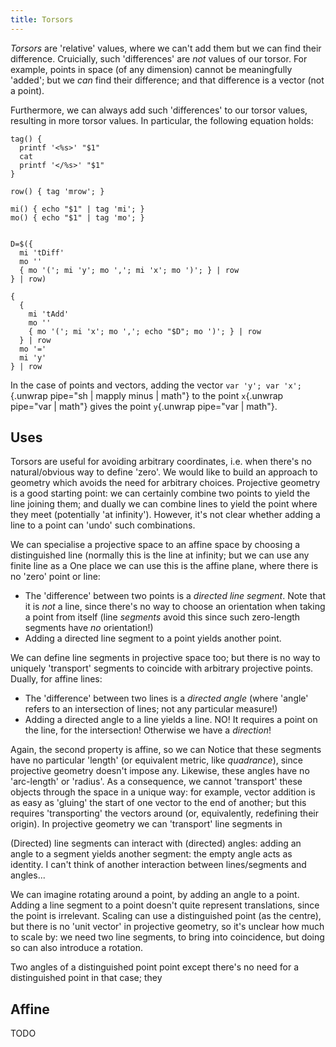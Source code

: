 ```yaml
---
title: Torsors
---
```


*Torsors* are 'relative' values, where we can't add them but we can find their
difference. Cruicially, such 'differences' are *not* values of our torsor. For
example, points in space (of any dimension) cannot be meaningfully 'added'; but
we *can* find their difference; and that difference is a vector (not a point).

Furthermore, we can always add such 'differences' to our torsor values,
resulting in more torsor values. In particular, the following equation holds:

```{.unwrap pipe="sh | math block nosem"}
tag() {
  printf '<%s>' "$1"
  cat
  printf '</%s>' "$1"
}

row() { tag 'mrow'; }

mi() { echo "$1" | tag 'mi'; }
mo() { echo "$1" | tag 'mo'; }


D=$({
  mi 'tDiff'
  mo '⁡'
  { mo '('; mi 'y'; mo ','; mi 'x'; mo ')'; } | row
} | row)

{
  {
    mi 'tAdd'
    mo '⁡'
    { mo '('; mi 'x'; mo ','; echo "$D"; mo ')'; } | row
  } | row
  mo '='
  mi 'y'
} | row
```

In the case of points and vectors, adding the vector
`var 'y'; var 'x';`{.unwrap pipe="sh | mapply minus | math"} to the point
`x`{.unwrap pipe="var | math"} gives the point `y`{.unwrap pipe="var | math"}.

## Uses ##

Torsors are useful for avoiding arbitrary coordinates, i.e. when there's no
natural/obvious way to define 'zero'. We would like to build an approach to
geometry which avoids the need for arbitrary choices. Projective geometry is a
good starting point: we can certainly combine two points to yield the line
joining them; and dually we can combine lines to yield the point where they meet
(potentially 'at infinity'). However, it's not clear whether adding a line to a
point can 'undo' such combinations.

We can specialise a projective space to an affine space by choosing a
distinguished line (normally this is the line at infinity; but we can use any
finite line as a One place we can use this is the affine plane, where there is
no 'zero' point or line:

 - The 'difference' between two points is a *directed line segment*. Note that
   it is *not* a line, since there's no way to choose an orientation when taking
   a point from itself (line *segments* avoid this since such zero-length
   segments have *no* orientation!)
 - Adding a directed line segment to a point yields another point.

We can define line segments in projective space too; but there is no way to
uniquely 'transport' segments to coincide with arbitrary projective points.
Dually, for affine lines:

 - The 'difference' between two lines is a *directed angle* (where 'angle'
   refers to an intersection of lines; not any particular measure!)
 - Adding a directed angle to a line yields a line. NO! It requires a
   point on the line, for the intersection! Otherwise we have a *direction*!

Again, the second property is affine, so we can Notice that these segments have
no particular 'length' (or equivalent metric, like *quadrance*), since
projective geometry doesn't impose any. Likewise, these angles have no
'arc-length' or 'radius'. As a consequence, we cannot 'transport' these objects
through the space in a unique way: for example, vector addition is as easy as
'gluing' the start of one vector to the end of another; but this requires
'transporting' the vectors around (or, equivalently, redefining their
origin). In projective geometry we can 'transport' line segments in

(Directed) line segments can interact with (directed) angles: adding an angle to
a segment yields another segment: the empty angle acts as identity. I can't
think of another interaction between lines/segments and angles...

We can imagine rotating around a point, by adding an angle to a point. Adding a
line segment to a point doesn't quite represent translations, since the point is
irrelevant. Scaling can use a distinguished point (as the centre), but there is
no 'unit vector' in projective geometry, so it's unclear how much to scale by:
we need two line segments, to bring into coincidence, but doing so can also
introduce a rotation.

Two angles of a distinguished point point except there's no need for a
distinguished point in that case; they

## Affine ##

TODO

